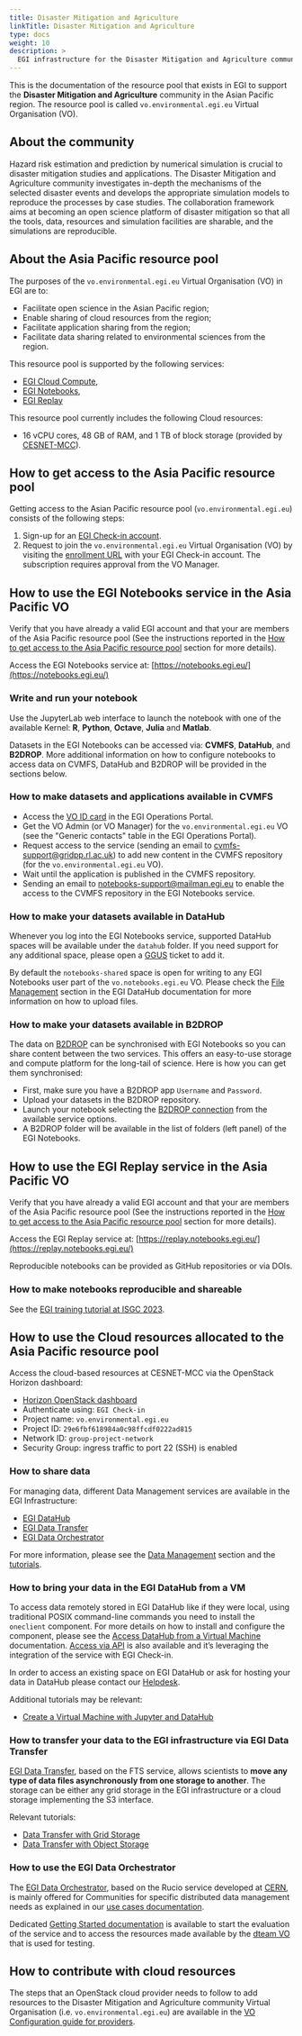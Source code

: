 ```yaml
---
title: Disaster Mitigation and Agriculture
linkTitle: Disaster Mitigation and Agriculture
type: docs
weight: 10
description: >
  EGI infrastructure for the Disaster Mitigation and Agriculture community
---
```


This is the documentation of the resource pool that exists in EGI to support the
**Disaster Mitigation and Agriculture** community in the Asian Pacific region.
The resource pool is called `vo.environmental.egi.eu` Virtual Organisation (VO).

## About the community

Hazard risk estimation and prediction by numerical simulation is crucial to
disaster mitigation studies and applications. The Disaster Mitigation and Agriculture
community investigates in-depth the mechanisms of the selected disaster events and
develops the appropriate simulation models to reproduce the processes by case studies.
The collaboration framework aims at becoming an open science platform of disaster
mitigation so that all the tools, data, resources and simulation facilities are sharable,
and the simulations are reproducible.

## About the Asia Pacific resource pool

The purposes of the `vo.environmental.egi.eu` Virtual Organisation (VO) in EGI are to:

* Facilitate open science in the Asian Pacific region;
* Enable sharing of cloud resources from the region;
* Facilitate application sharing from the region;
* Facilitate data sharing related to environmental sciences from the region.

This resource pool is supported by the following services:

* [EGI Cloud Compute](../../../compute/cloud-compute/),
* [EGI Notebooks](../../../dev-env/notebooks/),
* [EGI Replay](../../../dev-env/replay/)

This resource pool currently includes the following Cloud resources:

* 16 vCPU cores, 48 GB of RAM, and 1 TB of block storage
(provided by [CESNET-MCC](https://www.egi.eu/partner/cesnet/)).

## How to get access to the Asia Pacific resource pool

Getting access to the Asian Pacific resource pool (`vo.environmental.egi.eu`)
consists of the following steps:

1. Sign-up for an [EGI Check-in account](../../../aai/check-in/signup/).
1. Request to join the `vo.environmental.egi.eu` Virtual Organisation (VO) by
    visiting the [enrollment URL](https://aai.egi.eu/registry/co_petitions/start/coef:369)
    with your EGI Check-in account. The subscription requires approval from the VO Manager.

## How to use the EGI Notebooks service in the Asia Pacific VO

Verify that you have already a valid EGI account and that your are members
of the Asia Pacific resource pool (See the instructions reported in the
[How to get access to the Asia Pacific resource pool](#how-to-get-access-to-the-asia-pacific-resource-pool)
section for more details).

Access the EGI Notebooks service at:
[https://notebooks.egi.eu/](https://notebooks.egi.eu/)

### Write and run your notebook

Use the JupyterLab web interface to launch the notebook with one of the available
Kernel: **R**, **Python**, **Octave**, **Julia** and **Matlab**.

Datasets in the EGI Notebooks can be accessed via:
**CVMFS**, **DataHub**, and **B2DROP**. More additional information on how to
configure notebooks to access data on CVMFS, DataHub and B2DROP will be provided
in the sections below.

### How to make datasets and applications available in CVMFS

* Access the [VO ID card](https://operations-portal.egi.eu/vo/view/voname/vo.environmental.egi.eu)
  in the EGI Operations Portal.
* Get the VO Admin (or VO Manager) for the `vo.environmental.egi.eu` VO
  (see the "Generic contacts" table in the EGI Operations Portal).
* Request access to the service (sending an email to cvmfs-support@gridpp.rl.ac.uk)
  to add new content in the CVMFS repository (for the `vo.environmental.egi.eu` VO).
* Wait until the application is published in the CVMFS repository.
* Sending an email to notebooks-support@mailman.egi.eu to enable
  the access to the CVMFS repository in the EGI Notebooks service.

### How to make your datasets available in DataHub

Whenever you log into the EGI Notebooks service, supported DataHub spaces
will be available under the `datahub` folder. If you need support for any
additional space, please open a [GGUS](https://ggus.eu/) ticket to add it.

By default the `notebooks-shared` space is open for writing to any
EGI Notebooks user part of the `vo.notebooks.egi.eu` VO. Please check the
[File Management](../../../data/management/datahub/file-management/) section in
the EGI DataHub documentation for more information on how to upload files.

### How to make your datasets available in B2DROP

The data on [B2DROP](https://eudat.eu/services/b2drop) can be synchronised
with EGI Notebooks so you can share content between the two services.
This offers an easy-to-use storage and compute platform for the long-tail
of science. Here is how you can get them synchronised:

* First, make sure you have a B2DROP app `Username` and `Password`.
* Upload your datasets in the B2DROP repository.
* Launch your notebook selecting the
  [B2DROP connection](../../../dev-env/notebooks/data/#eudat-b2drop)
  from the available service options.
* A B2DROP folder will be available in the list of folders (left panel)
  of the EGI Notebooks.

## How to use the EGI Replay service in the Asia Pacific VO

Verify that you have already a valid EGI account and that your are members
of the Asia Pacific resource pool (See the instructions reported in the
[How to get access to the Asia Pacific resource pool](#how-to-get-access-to-the-asia-pacific-resource-pool)
section for more details).

Access the EGI Replay service at:
[https://replay.notebooks.egi.eu/](https://replay.notebooks.egi.eu/)

Reproducible notebooks can be provided as GitHub repositories or via DOIs.

### How to make notebooks reproducible and shareable

See the
[EGI training tutorial at ISGC 2023](https://indico4.twgrid.org/event/25/sessions/254/#20230321).

## How to use the Cloud resources allocated to the Asia Pacific resource pool

Access the cloud-based resources at CESNET-MCC via the OpenStack Horizon dashboard:

* [Horizon OpenStack dashboard](https://dashboard.cloud.muni.cz/)
* Authenticate using: `EGI Check-in`
* Project name: `vo.environmental.egi.eu`
* Project ID: `29e6fbf618984a0c98ffcdf0222ad815`
* Network ID: `group-project-network`
* Security Group: ingress traffic to port 22 (SSH) is enabled

### How to share data

For managing data, different Data Management services are available in the
EGI Infrastructure:

* [EGI DataHub](../../../data/management/datahub/)
* [EGI Data Transfer](../../../data/management/data-transfer/)
* [EGI Data Orchestrator](../../../data/management/rucio/)

For more information, please see the
[Data Management](../../../data/management/) section and the
[tutorials](../../../tutorials/).

### How to bring your data in the EGI DataHub from a VM

To access data remotely stored in EGI DataHub like if they were local,
using traditional POSIX command-line commands you need to install the
`oneclient` component. For more details on how to install and configure
the component, please see the
[Access DataHub from a Virtual Machine](../../../tutorials/vm-datahub/)
documentation. [Access via API](../../../data/management/datahub/api/)
is also available and it’s leveraging the integration of the service with EGI Check-in.

In order to access an existing space on EGI DataHub or ask for hosting
your data in DataHub please contact our [Helpdesk](https://ggus.eu/).

Additional tutorials may be relevant:

* [Create a Virtual Machine with Jupyter and DataHub](../../../tutorials/jupyter-datahub-virtual-machine/)

### How to transfer your data to the EGI infrastructure via EGI Data Transfer

[EGI Data Transfer](https://www.egi.eu/service/data-transfer/),
based on the FTS service, allows scientists to
**move any type of data files asynchronously from one storage to another**.
The storage can be either any grid storage in the EGI infrastructure
or a cloud storage implementing the S3 interface.

Relevant tutorials:

* [Data Transfer with Grid Storage](../../../tutorials/data-transfer-grid-storage/)
* [Data Transfer with Object Storage](../../../tutorials/data-transfer-object-storage/)

### How to use the  EGI Data Orchestrator

The [EGI Data Orchestrator](../../../data/management/rucio/),
based on the Rucio service developed at [CERN](https://rucio.cern.ch/),
is mainly offered for Communities for specific distributed data management
needs as explained in our [use cases documentation](../../../data/management/rucio/#rucio-use-cases).

Dedicated [Getting Started documentation](../../../data/management/rucio/getting-started/)
is available to start the evaluation of the service and to access
the resources made available by the
[dteam VO](../../../data/management/rucio/dteam-vo/)
that is used for  testing.

## How to contribute with cloud resources

The steps that an OpenStack cloud provider needs to follow to add resources
to the Disaster Mitigation and Agriculture community
Virtual Organisation (i.e. `vo.environmental.egi.eu`) are available in the
[VO Configuration guide for providers](../../../../providers/cloud-compute/openstack/vo_config).

